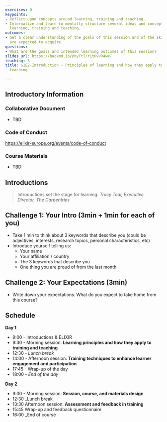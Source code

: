 ```yaml
---
exercises: 0
keypoints:
- Reflect upon concepts around learning, training and teaching.
- Internalize and learn to mentally structure several ideas and concepts related to
  learning, training and teaching.
outcomes:
- Get a clear understanding of the goals of this session and of the skil the learners
  are expected to acquire.
questions:
- What are the goals and intended learning outcomes of this session?
slides_url: https://hackmd.io/@nyTtT/r1tHvVR4w#/
teaching: 3
title: S1E2-Introduction - Principles of learning and how they apply to training and
  teaching

---
```


## Introductory Information

### Collaborative Document

- TBD

### Code of Conduct

https://elixir-europe.org/events/code-of-conduct

### Course Materials

- TBD


## Introductions

> Introductions set the stage for learning.
> _Tracy Teal, Executive Director, The Carpentries_

## Challenge 1: Your Intro (3min + 1min for each of you)

- Take 1 min to think about 3 keywords that describe you (could be adjectives, interests, research topics, personal characteristics, etc)
- Introduce yourself telling us:
  - Your name
  - Your affiliation / country
  - The 3 keywords that describe you
  - One thing you are proud of from the last month
  
## Challenge 2: Your Expectations (3min)

- Write down your expectations. What do you expect to take home from this course?


## Schedule

**Day 1**

- 9:00 - Introductions & ELIXIR
- 9:30 - Morning session: **Learning principles and how they apply to training and teaching**
- 12:30 - _Lunch break_
- 14:00 - Afternoon session: **Training techniques to enhance learner engagement and participation**
- 17:45 - Wrap-up of the day
- 18:00 - _End of the day_

**Day 2**

- 9:00 - Morning session: **Session, course, and materials design**
- 12:30 _Lunch break
- 13:30 Afternoon session: **Assessment and feedback in training**
- 15:45 Wrap-up and feedback questionnaire
- 16:00 _End of course




